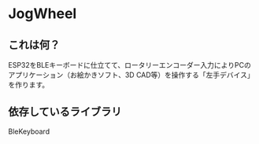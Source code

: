 # JogWheel

## これは何？

ESP32をBLEキーボードに仕立てて、ロータリーエンコーダー入力によりPCのアプリケーション（お絵かきソフト、3D CAD等）を操作する「左手デバイス」を作ります。


## 依存しているライブラリ

BleKeyboard

